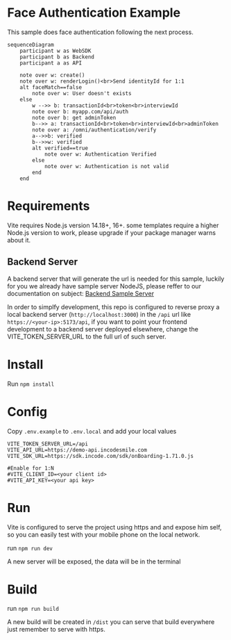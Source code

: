 # Face Authentication Example
This sample does face authentication following the next process.

```mermaid
sequenceDiagram
    participant w as WebSDK
    participant b as Backend
    participant a as API

    note over w: create()
    note over w: renderLogin()<br>Send identityId for 1:1
    alt faceMatch==false
        note over w: User doesn't exists
    else
        w -->> b: transactionId<br>token<br>interviewId
        note over b: myapp.com/api/auth
        note over b: get adminToken
        b-->> a: transactionId<br>token<br>interviewId<br>adminToken
        note over a: /omni/authentication/verify
        a-->>b: verified
        b-->>w: verified
        alt verified==true
            note over w: Authentication Verified
        else
            note over w: Authentication is not valid
        end
    end
```

# Requirements
Vite requires Node.js version 14.18+, 16+. some templates require a higher Node.js
version to work, please upgrade if your package manager warns about it.

## Backend Server
A backend server that will generate the url is needed for this sample,
luckily for you we already have sample server NodeJS, please reffer to our documentation on subject:
[Backend Sample Server](https://developer.incode.com/docs/code-samples-for-web-integrations#backend-sample-server)

In order to simplfy development, this repo is configured to reverse
proxy a local backend server (`http://localhost:3000`) in the `/api`
url like `https://<your-ip>:5173/api`, if you want to point your
frontend development to a backend server deployed elsewhere, change
the VITE_TOKEN_SERVER_URL to the full url of such server.

# Install
Run `npm install`

# Config
Copy `.env.example` to `.env.local` and add your local values
```
VITE_TOKEN_SERVER_URL=/api
VITE_API_URL=https://demo-api.incodesmile.com
VITE_SDK_URL=https://sdk.incode.com/sdk/onBoarding-1.71.0.js

#Enable for 1:N
#VITE_CLIENT_ID=<your client id>
#VITE_API_KEY=<your api key>
```

# Run
Vite is configured to serve the project using https and and expose him self,
so you can easily test with your mobile phone on the local network.

run `npm run dev`

A new server will be exposed, the data will be in the terminal

# Build
run `npm run build`

A new build will be created in `/dist` you can serve that build everywhere
just remember to serve with https.

